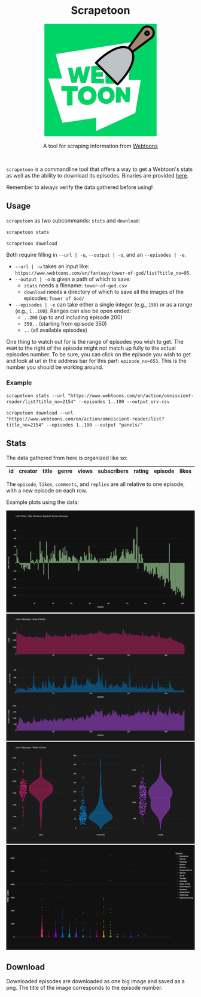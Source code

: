 <h1 style="text-align: center;">Scrapetoon</h1>

<p align="center">
  <img src="imgs/scrapetoon_logo.png" alt="Guided by Fate" height="300"/>
</p>

<p align="center">
  A tool for scraping information from <a href="https://www.webtoons.com">Webtoons</a>
</p>

<br/>

`scrapetoon` is a commandline tool that offers a way to get a Webtoon's stats as well as the ability to download its episodes. Binaries are provided [here](https://github.com/RoloEdits/scrapetoon/releases).

Remember to always verify the data gathered before using!

## Usage

`scrapetoon` as two subcommands: `stats` and `download`:

```shell
scrapetoon stats
```

```shell
scrapetoon download
```

Both require filling in `--url | -u`, `--output | -o`, and an `--episodes | -e`.

- `--url | -u` takes an input like: `https://www.webtoons.com/en/fantasy/tower-of-god/list?title_no=95`.
- `--output | -o` is given a path of which to save:
  - `stats` needs a filename: `tower-of-god.csv`
  - `download` needs a directory of which to save all the images of the episodes: `Tower of God/`
- `--episodes | -e` can take either a single integer (e.g., `150`) or as a range (e.g., `1..100`). Ranges can also be open ended:
  - `..200` (up to and including episode 200)
  - `350..` (starting from episode 350)
  - `..` (all available episodes)

One thing to watch out for is the range of episodes you wish to get. The `#NUM` to the right of the episode might not match up fully to the actual episodes number. To be sure, you can click on the episode you wish to get and look at url in the address bar for this part: `episode_no=653`. This is the number you should be working around.

### Example

```shell
scrapetoon stats --url "https://www.webtoons.com/en/action/omniscient-reader/list?title_no=2154" --episodes 1..100 --output orv.csv
```

```shell
scrapetoon download --url "https://www.webtoons.com/en/action/omniscient-reader/list?title_no=2154" --episodes 1..100 --output "panels/"
```

## Stats

The data gathered from here is organized like so:

| id  | creator | title | genre | views | subscribers | rating | episode | likes | comments | replies |
| :-: | :-----: | :---: | :---: | :---: | :---------: | ------ | ------- | ----- | -------- | ------- |

The `episode`, `likes`, `comments`, and `replies` are all relative to one episode, with a new episode on each row.

Example plots using the data:

<img src="imgs/lets_play_like_var.png" title="" alt="" data-align="center">
<img src="imgs/lore_olympus_areas.png" title="" alt="" data-align="center">
<img src="imgs/lore_olympus_violins.png" title="" alt="" data-align="center">
<img src="imgs/total_likes_genre_strip.png" title="" alt="" data-align="center">

## Download

Downloaded episodes are downloaded as one big image and saved as a png. The title of the image corresponds to the episode number.
